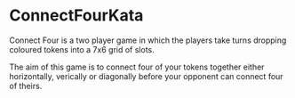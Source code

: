 # ConnectFourKata
Connect Four is a two player game in which the players take turns dropping coloured tokens into a 7x6 grid of slots.

The aim of this game is to connect four of your tokens together either horizontally, verically or diagonally before your opponent can connect four of theirs.

